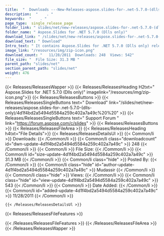 ```yaml
---
title:  "  Downloads ---New-Releases-aspose.slides-for-.net-5.7.0-(dlls-only) . " 
description:  "    . " 
keywords:  "    . " 
page_type:  single_release_page
folder_link: " slides/net/new-releases/aspose.slides-for-.net-5.7.0-(dlls-only)/"
folder_name: " Aspose.Slides for .NET 5.7.0 (Dlls only)"
download_link: " /slides/net/new-releases/aspose.slides-for-.net-5.7.0-(dlls-only)/4d1f4bd2a5494d5584a259c402a7a49c"
download_text: " Download"
Intro_text: " It contains Aspose.Slides for .NET 5.7.0 (Dlls only) release."
image_link: "/resources/img/zip-icon.png"
download_count: "   11/28/2011  Downloads: 248  Views: 542"
file_size: "  File Size: 31.3 MB "
parent_path: "slides/net"
section_parent_path: "slides/net"
weight: 476
---
```


{{< Releases/ReleasesWapper >}}
  {{< Releases/ReleasesHeading H2txt=" Aspose.Slides for .NET 5.7.0 (Dlls only)" imagelink="/resources/img/zip-icon.png">}}
  {{< Releases/ReleasesButtons >}}
    {{< Releases/ReleasesSingleButtons text=" Download" link="/slides/net/new-releases/aspose.slides-for-.net-5.7.0-(dlls-only)/4d1f4bd2a5494d5584a259c402a7a49c%20%20" >}}
    {{< Releases/ReleasesSingleButtons text=" Support Forum " link="https://forum.aspose.com/c/slides" >}}
  {{< Releases/ReleasesButtons >}}
  {{< Releases/ReleasesFileArea >}}
    {{< Releases/ReleasesHeading h4txt="File Details">}}
    {{< Releases/ReleasesDetailsUl >}}
            {{< Common/li  >}} Downloads: {{< /Common/li >}} 
      {{< Common/li class="downloadcount" id="dwn-update-4d1f4bd2a5494d5584a259c402a7a49c" >}} 248 {{< /Common/li >}} 
      {{< Common/li  >}} File Size: {{< /Common/li >}} 
      {{< Common/li id="size-update-4d1f4bd2a5494d5584a259c402a7a49c" >}} 31.3 MB {{< /Common/li >}} 
      {{< Common/li  class="hide" >}} Posted By: {{< /Common/li >}} 
      {{< Common/li class="hide" id="author-update-4d1f4bd2a5494d5584a259c402a7a49c" >}} Mudassir {{< /Common/li >}} 
      {{< Common/li class="hide"  >}} Views: {{< /Common/li >}} 
      {{< Common/li class="hide" id="view-update-4d1f4bd2a5494d5584a259c402a7a49c" >}} 543 {{< /Common/li >}} 
      {{< Common/li  >}} Date Added: {{< /Common/li >}} 
      {{< Common/li id="added-update-4d1f4bd2a5494d5584a259c402a7a49c" >}} 11/28/2011 {{< /Common/li >}} 

    {{< /Releases/ReleasesDetailsUl >}}

  {{< Releases/ReleasesFileFeatures >}}
      
  {{< /Releases/ReleasesFileFeatures >}}
 {{< /Releases/ReleasesFileArea >}}
{{< /Releases/ReleasesWapper >}}


